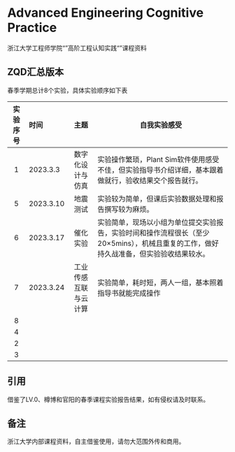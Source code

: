 # Advanced Engineering Cognitive Practice

浙江大学工程师学院“”高阶工程认知实践“”课程资料

## ZQD汇总版本

春季学期总计8个实验，具体实验顺序如下表

| 实验序号 | 时间      |         主题         | 自我实验感受                                                                                                                            |
| :------: | :-------- | :------------------: | --------------------------------------------------------------------------------------------------------------------------------------- |
|    1    | 2023.3.3  |   数字化设计与仿真   | 实验操作繁琐，Plant Sim软件使用感受不佳，但实验指导书介绍详细，基本跟着做就行，验收结果交个报告就行。                                   |
|    5    | 2023.3.10 |       地震测试       | 实验较为简单，但课后实验数据处理和报告撰写较为麻烦。                                                                                    |
|    6    | 2023.3.17 |       催化实验       | 实验简单，现场以小组为单位提交实验报告，实验时间和操作流程很长（至少20×5mins），机械且重复的工作，做好持久战准备，但实验验收结果较水。 |
|    7    | 2023.3.24 | 工业传感互联与云计算 | 实验简单，耗时短，两人一组，基本照着指导书就能完成操作                                                                                  |
|    8    |           |                      |                                                                                                                                         |
|    4    |           |                      |                                                                                                                                         |
|    2    |           |                      |                                                                                                                                         |
|    3    |           |                      |                                                                                                                                         |

## 引用

借鉴了LV.0、樽博和官阳的春季课程实验报告结果，如有侵权请及时联系。

## 备注

浙江大学内部课程资料，自主借鉴使用，请勿大范围外传和商用。
